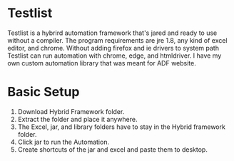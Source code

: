 # Testlist
Testlist is a hybrird automation framework that's jared and ready to use without a compiler. The program requirements are jre 1.8, any kind of excel editor, and chrome. Without adding firefox and ie drivers to system path Testlist can run automation with chrome, edge, and htmldriver. I have my own custom automation library that was meant for ADF website. 

# Basic Setup
1) Download Hybrid Framework folder.
2) Extract the folder and place it anywhere.
3) The Excel, jar, and library folders have to 
   stay in the Hybrid framework folder.
4) Click jar to run the Automation. 
5) Create shortcuts of the jar and excel
   and paste them to desktop.
